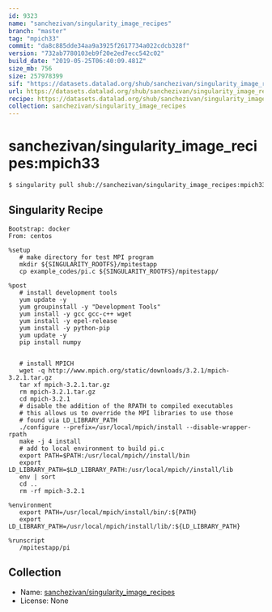 ```yaml
---
id: 9323
name: "sanchezivan/singularity_image_recipes"
branch: "master"
tag: "mpich33"
commit: "da8c885dde34aa9a3925f2617734a022cdcb328f"
version: "732ab7780103eb9f20e2ed7ecc542c02"
build_date: "2019-05-25T06:40:09.481Z"
size_mb: 756
size: 257978399
sif: "https://datasets.datalad.org/shub/sanchezivan/singularity_image_recipes/mpich33/2019-05-25-da8c885d-732ab778/732ab7780103eb9f20e2ed7ecc542c02.simg"
url: https://datasets.datalad.org/shub/sanchezivan/singularity_image_recipes/mpich33/2019-05-25-da8c885d-732ab778/
recipe: https://datasets.datalad.org/shub/sanchezivan/singularity_image_recipes/mpich33/2019-05-25-da8c885d-732ab778/Singularity
collection: sanchezivan/singularity_image_recipes
---
```


# sanchezivan/singularity_image_recipes:mpich33

```bash
$ singularity pull shub://sanchezivan/singularity_image_recipes:mpich33
```

## Singularity Recipe

```singularity
Bootstrap: docker
From: centos

%setup
   # make directory for test MPI program
   mkdir ${SINGULARITY_ROOTFS}/mpitestapp
   cp example_codes/pi.c ${SINGULARITY_ROOTFS}/mpitestapp/

%post
   # install development tools
   yum update -y
   yum groupinstall -y "Development Tools"
   yum install -y gcc gcc-c++ wget
   yum install -y epel-release
   yum install -y python-pip
   yum update -y
   pip install numpy

   
   # install MPICH
   wget -q http://www.mpich.org/static/downloads/3.2.1/mpich-3.2.1.tar.gz
   tar xf mpich-3.2.1.tar.gz
   rm mpich-3.2.1.tar.gz
   cd mpich-3.2.1
   # disable the addition of the RPATH to compiled executables
   # this allows us to override the MPI libraries to use those
   # found via LD_LIBRARY_PATH
   ./configure --prefix=/usr/local/mpich/install --disable-wrapper-rpath
   make -j 4 install
   # add to local environment to build pi.c
   export PATH=$PATH:/usr/local/mpich//install/bin
   export LD_LIBRARY_PATH=$LD_LIBRARY_PATH:/usr/local/mpich//install/lib
   env | sort
   cd ..
   rm -rf mpich-3.2.1

%environment
   export PATH=/usr/local/mpich/install/bin/:${PATH}
   export LD_LIBRARY_PATH=/usr/local/mpich/install/lib/:${LD_LIBRARY_PATH}

%runscript
   /mpitestapp/pi
```

## Collection

 - Name: [sanchezivan/singularity_image_recipes](https://github.com/sanchezivan/singularity_image_recipes)
 - License: None

